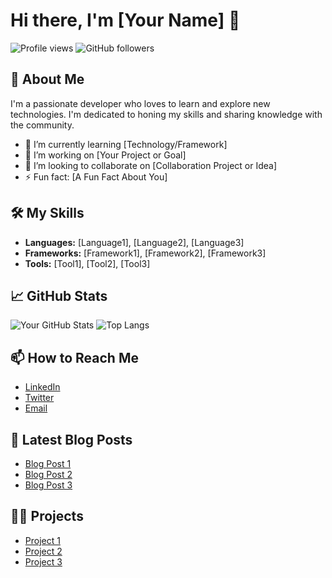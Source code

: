 # Hi there, I'm [Your Name] 👋

![Profile views](https://komarev.com/ghpvc/?username=yourusername&color=blue)
![GitHub followers](https://img.shields.io/github/followers/yourusername?label=Follow&style=social)

## 🚀 About Me
I'm a passionate developer who loves to learn and explore new technologies. I'm dedicated to honing my skills and sharing knowledge with the community.

- 🌱 I’m currently learning [Technology/Framework]
- 🔭 I’m working on [Your Project or Goal]
- 👯 I’m looking to collaborate on [Collaboration Project or Idea]
- ⚡ Fun fact: [A Fun Fact About You]

## 🛠️ My Skills
- **Languages:** [Language1], [Language2], [Language3]
- **Frameworks:** [Framework1], [Framework2], [Framework3]
- **Tools:** [Tool1], [Tool2], [Tool3]

## 📈 GitHub Stats
![Your GitHub Stats](https://github-readme-stats.vercel.app/api?username=yourusername&show_icons=true&theme=radical)
![Top Langs](https://github-readme-stats.vercel.app/api/top-langs/?username=yourusername&layout=compact&theme=radical)

## 📫 How to Reach Me
- [LinkedIn](https://www.linkedin.com/in/yourusername)
- [Twitter](https://twitter.com/yourusername)
- [Email](mailto:youremail@example.com)

## 📝 Latest Blog Posts
<!-- BLOG-POST-LIST:START -->
- [Blog Post 1](https://yourblog.com/post1)
- [Blog Post 2](https://yourblog.com/post2)
- [Blog Post 3](https://yourblog.com/post3)
<!-- BLOG-POST-LIST:END -->

## 🧑‍💻 Projects
- [Project 1](https://github.com/yourusername/project1)
- [Project 2](https://github.com/yourusername/project2)
- [Project 3](https://github.com/yourusername/project3)
